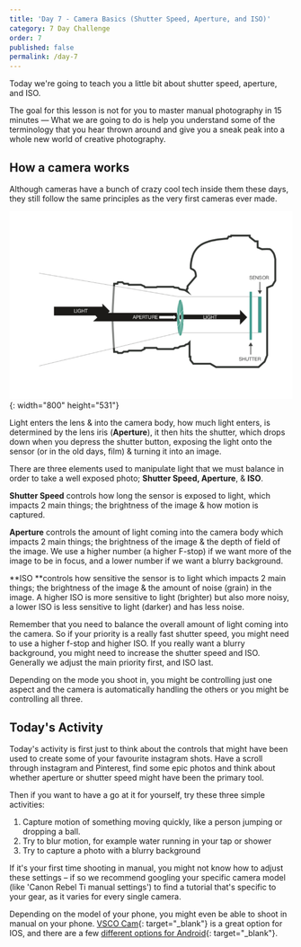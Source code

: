 ```yaml
---
title: 'Day 7 - Camera Basics (Shutter Speed, Aperture, and ISO)'
category: 7 Day Challenge
order: 7
published: false
permalink: /day-7
---
```


Today we're going to teach you a little bit about shutter speed, aperture, and ISO.

The goal for this lesson is not for you to master manual photography in 15 minutes — What we are going to do is help you understand some of the terminology that you hear thrown around and give you a sneak peak into a whole new world of creative photography.

## How a camera works

Although cameras have a bunch of crazy cool tech inside them these days, they still follow the same principles as the very first cameras ever made.

![](/uploads/screen-shot-2020-05-22-at-4-45-32-pm.png){: width="800" height="531"}

Light enters the lens & into the camera body, how much light enters, is determined by the lens iris (**Aperture**), it then hits the shutter, which drops down when you depress the shutter button, exposing the light onto the sensor (or in the old days, film) & turning it into an image.

There are three elements used to manipulate light that we must balance in order to take a well exposed photo; **Shutter Speed, Aperture**, & **ISO**.&nbsp;

**Shutter Speed** controls how long the sensor is exposed to light, which impacts 2 main things; the brightness of the image & how motion is captured.

**Aperture** controls the amount of light coming into the camera body which impacts 2 main things; the brightness of the image & the depth of field of the image. We use a higher number (a higher F-stop) if we want more of the image to be in focus, and a lower number if we want a blurry background.&nbsp;

**ISO&nbsp;**controls how sensitive the sensor is to light which impacts 2 main things; the brightness of the image & the amount of noise (grain) in the image. A higher ISO is more sensitive to light (brighter) but also more noisy, a lower ISO is less sensitive to light (darker) and has less noise.&nbsp;

Remember that you need to balance the overall amount of light coming into the camera. So if your priority is a really fast shutter speed, you might need to use a higher f-stop and higher ISO. If you really want a blurry background, you might need to increase the shutter speed and ISO. Generally we adjust the main priority first, and ISO last.&nbsp;

Depending on the mode you shoot in, you might be controlling just one aspect and the camera is automatically handling the others or you might be controlling all three.&nbsp;

## Today's Activity&nbsp;

Today's activity is first just to think about the controls that might have been used to create some of your favourite instagram shots. Have a scroll through instagram and Pinterest, find some epic photos and think about whether aperture or shutter speed might have been the primary tool.&nbsp;

Then if you want to have a go at it for yourself, try these three simple activities:&nbsp;

1. Capture motion of something moving quickly, like a person jumping or dropping a ball.&nbsp;
2. Try to blur motion, for example water running in your tap or shower
3. Try to capture a photo with a blurry background&nbsp;

If it's your first time shooting in manual, you might not know how to adjust these settings – if so we recommend googling your specific camera model (like 'Canon Rebel Ti manual settings') to find a tutorial that's specific to your gear, as it varies for every single camera.&nbsp;

Depending on the model of your phone, you might even be able to shoot in manual on your phone. [VSCO Cam](https://support.vsco.co/hc/en-us/sections/200607914-VSCO-Advanced-Camera-Controls-for-iOS){: target="_blank"} is a great option for IOS, and there are a few [different options for Android](https://www.guidingtech.com/best-manual-camera-apps-android/){: target="_blank"}.